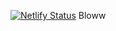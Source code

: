 [![Netlify Status](https://api.netlify.com/api/v1/badges/69018ec7-d64d-4800-bf92-2e30835f624b/deploy-status)](https://app.netlify.com/sites/bloww/deploys)
Bloww
